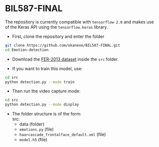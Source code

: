 # BIL587-FINAL

The repository is currently compatible with `tensorflow-2.0` and makes use of the Keras API using the `tensorflow.keras` library.

* First, clone the repository and enter the folder

```bash
git clone https://github.com/okanexe/BIL587-FINAL.git
cd Emotion-detection
```

* Download the [FER-2013 dataset](https://www.kaggle.com/datasets/deadskull7/fer2013?resource=download) inside the `src` folder.

* If you want to train this model, use:  

```bash
cd src
python detection.py --mode train
```

* Then run the video capture mode: 

```bash
cd src
python detection.py --mode display
```

* The folder structure is of the form:  
  src:
  * data (folder)
  * `emotions.py` (file)
  * `haarcascade_frontalface_default.xml` (file)
  * `model.h5` (file)
